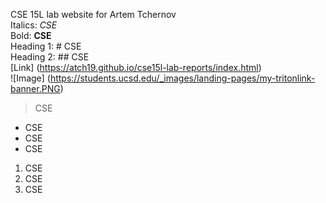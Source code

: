 CSE 15L lab website for Artem Tchernov <br>
Italics: *CSE*  
Bold: **CSE**  
Heading 1: # CSE  
Heading 2: ## CSE  
[Link] (https://atch19.github.io/cse15l-lab-reports/index.html)  
![Image] (https://students.ucsd.edu/_images/landing-pages/my-tritonlink-banner.PNG)  
> CSE  <br>
* CSE
* CSE
* CSE <br>
1. CSE
2. CSE
3. CSE
